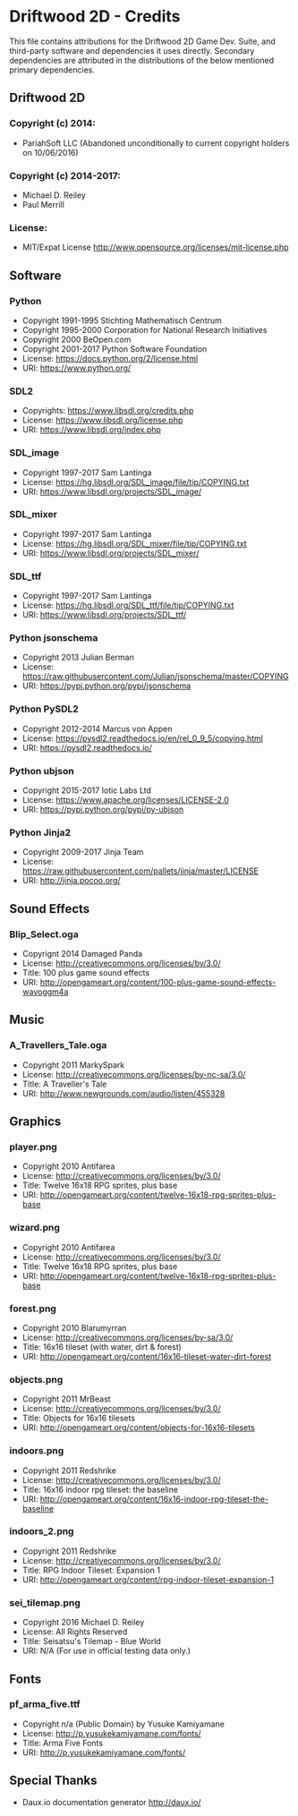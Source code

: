 # Driftwood 2D - Credits

This file contains attributions for the Driftwood 2D Game Dev. Suite, and
third-party software and dependencies it uses directly. Secondary dependencies
are attributed in the distributions of the below mentioned primary dependencies.

## Driftwood 2D

### Copyright (c) 2014:
* PariahSoft LLC (Abandoned unconditionally to current copyright holders on 10/06/2016)

### Copyright (c) 2014-2017:
* Michael D. Reiley
* Paul Merrill

### License:
* MIT/Expat License <http://www.opensource.org/licenses/mit-license.php>


## Software

### Python
* Copyright 1991-1995 Stichting Mathematisch Centrum
* Copyright 1995-2000 Corporation for National Research Initiatives
* Copyright 2000 BeOpen.com
* Copyright 2001-2017 Python Software Foundation
* License: <https://docs.python.org/2/license.html>
* URI: <https://www.python.org/>

### SDL2
* Copyrights: <https://www.libsdl.org/credits.php>
* License: <https://www.libsdl.org/license.php>
* URI: <https://www.libsdl.org/index.php>

### SDL_image
* Copyright 1997-2017 Sam Lantinga
* License: <https://hg.libsdl.org/SDL_image/file/tip/COPYING.txt>
* URI: <https://www.libsdl.org/projects/SDL_image/>

### SDL_mixer
* Copyright 1997-2017 Sam Lantinga
* License: <https://hg.libsdl.org/SDL_mixer/file/tip/COPYING.txt>
* URI: <https://www.libsdl.org/projects/SDL_mixer/>

### SDL_ttf
* Copyright 1997-2017 Sam Lantinga
* License: <https://hg.libsdl.org/SDL_ttf/file/tip/COPYING.txt>
* URI: <https://www.libsdl.org/projects/SDL_ttf/>

### Python jsonschema
* Copyright 2013 Julian Berman
* License: <https://raw.githubusercontent.com/Julian/jsonschema/master/COPYING>
* URI: <https://pypi.python.org/pypi/jsonschema>

### Python PySDL2
* Copyright 2012-2014 Marcus von Appen
* License: <https://pysdl2.readthedocs.io/en/rel_0_9_5/copying.html>
* URI: <https://pysdl2.readthedocs.io/>

### Python ubjson
* Copyright 2015-2017 Iotic Labs Ltd
* License: <https://www.apache.org/licenses/LICENSE-2.0>
* URI: <https://pypi.python.org/pypi/py-ubjson>

### Python Jinja2
* Copyright 2009-2017 Jinja Team
* License: <https://raw.githubusercontent.com/pallets/jinja/master/LICENSE>
* URI: <http://jinja.pocoo.org/>

## Sound Effects

### Blip_Select.oga
* Copyrignt 2014 Damaged Panda
* License: <http://creativecommons.org/licenses/by/3.0/>
* Title: 100 plus game sound effects
* URI: <http://opengameart.org/content/100-plus-game-sound-effects-wavoggm4a>


## Music

### A_Travellers_Tale.oga
* Copyright 2011 MarkySpark
* License: <http://creativecommons.org/licenses/by-nc-sa/3.0/>
* Title: A Traveller's Tale
* URI: <http://www.newgrounds.com/audio/listen/455328>


## Graphics

### player.png
* Copyright 2010 Antifarea
* License: <http://creativecommons.org/licenses/by/3.0/>
* Title: Twelve 16x18 RPG sprites, plus base
* URI: <http://opengameart.org/content/twelve-16x18-rpg-sprites-plus-base>

### wizard.png
* Copyright 2010 Antifarea
* License: <http://creativecommons.org/licenses/by/3.0/>
* Title: Twelve 16x18 RPG sprites, plus base
* URI: <http://opengameart.org/content/twelve-16x18-rpg-sprites-plus-base>

### forest.png
* Copyright 2010 Blarumyrran
* License: <http://creativecommons.org/licenses/by-sa/3.0/>
* Title: 16x16 tileset (with water, dirt & forest)
* URI: <http://opengameart.org/content/16x16-tileset-water-dirt-forest>

### objects.png
* Copyright 2011 MrBeast
* License: <http://creativecommons.org/licenses/by/3.0/>
* Title: Objects for 16x16 tilesets
* URI: <http://opengameart.org/content/objects-for-16x16-tilesets>

### indoors.png
* Copyright 2011 Redshrike
* License: <http://creativecommons.org/licenses/by/3.0/>
* Title: 16x16 indoor rpg tileset: the baseline
* URI: <http://opengameart.org/content/16x16-indoor-rpg-tileset-the-baseline>

### indoors_2.png
* Copyright 2011 Redshrike
* License: <http://creativecommons.org/licenses/by/3.0/>
* Title: RPG Indoor Tileset: Expansion 1
* URI: <http://opengameart.org/content/rpg-indoor-tileset-expansion-1>

### sei_tilemap.png
* Copyright 2016 Michael D. Reiley
* License: All Rights Reserved
* Title: Seisatsu's Tilemap - Blue World
* URI: N/A (For use in official testing data only.)


## Fonts

### pf_arma_five.ttf
* Copyright n/a (Public Domain) by Yusuke Kamiyamane
* License: <http://p.yusukekamiyamane.com/fonts/>
* Title: Arma Five Fonts
* URI: <http://p.yusukekamiyamane.com/fonts/>


## Special Thanks
* Daux.io documentation generator <http://daux.io/>
